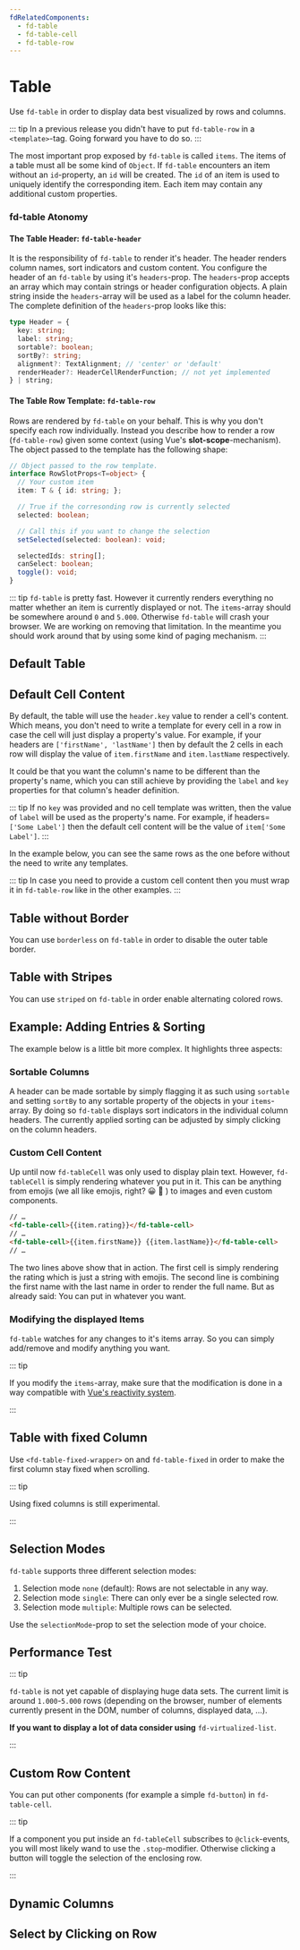 ```yaml
---
fdRelatedComponents:
  - fd-table
  - fd-table-cell
  - fd-table-row
---
```


# Table

Use `fd-table` in order to display data best visualized by rows and columns.

::: tip
In a previous release you didn't have to put `fd-table-row` in a `<template>`-tag. Going forward you have to do so.
:::

The most important prop exposed by `fd-table` is called `items`. The items of a table must all be some kind of `Object`. If `fd-table` encounters an item without an `id`-property, an `id` will be created. The `id` of an item is used to uniquely identify the corresponding item. Each item may contain any additional custom properties.

### fd-table Atonomy

#### The Table Header: `fd-table-header`
It is the responsibility of `fd-table` to render it's header. The header renders column names, sort indicators and custom content. You configure the header of an `fd-table` by using it's `headers`-prop. The `headers`-prop accepts an array which may contain strings or header configuration objects. A plain string inside the `headers`-array will be used as a label for the column header. The complete definition of the `headers`-prop looks like this:

```ts
type Header = {
  key: string;
  label: string;
  sortable?: boolean;
  sortBy?: string;
  alignment?: TextAlignment; // 'center' or 'default'
  renderHeader?: HeaderCellRenderFunction; // not yet implemented
} | string;
```

#### The Table Row Template: `fd-table-row`
Rows are rendered by `fd-table` on your behalf. This is why you don't specify each row individually. Instead you describe how to render a row (`fd-table-row`) given some context (using Vue's __slot-scope__-mechanism). The object passed to the template has the following shape:

```typescript
// Object passed to the row template.
interface RowSlotProps<T=object> {
  // Your custom item
  item: T & { id: string; };

  // True if the corresonding row is currently selected
  selected: boolean;

  // Call this if you want to change the selection
  setSelected(selected: boolean): void;

  selectedIds: string[];
  canSelect: boolean;
  toggle(): void;
}
```

::: tip
`fd-table` is pretty fast. However it currently renders everything no matter whether an item is currently displayed or not. The `items`-array should be somewhere around `0` and `5.000`. Otherwise `fd-table` will crash your browser. We are working on removing that limitation. In the meantime you should work around that by using some kind of paging mechanism.
:::

## Default Table

<d-example name="default">
</d-example>

## Default Cell Content
By default, the table will use the `header.key` value to render a cell's content. Which means, you don't need to write a template for every
cell in a row in case the cell will just display a property's value. For example, if your headers are `['firstName', 'lastName']` then by default
the 2 cells in each row will display the value of `item.firstName` and `item.lastName` respectively.

It could be that you want the column's name to be different than the property's name, which you can still achieve by providing the `label` and `key` properties for that column's header definition.

::: tip
If no `key` was provided and no cell template was written, then the value of `label` will be used as the property's name. For example, if headers=`['Some Label']` then the default cell content will be the value of `item['Some Label']`.
:::

In the example below, you can see the same rows as the one before without the need to write any templates.

::: tip
In case you need to provide a custom cell content then you must wrap it in `fd-table-row` like in the other examples.
:::

<d-example name="default-no-cells">
</d-example>

## Table without Border
You can use `borderless` on `fd-table` in order to disable the outer table border.

<d-example name="no-border">
</d-example>

## Table with Stripes

You can use `striped` on `fd-table` in order enable alternating colored rows.

<d-example name="stripes">
</d-example>

## Example: Adding Entries & Sorting

The example below is a little bit more complex. It highlights three aspects:

### Sortable Columns

A header can be made sortable by simply flagging it as such using `sortable` and setting `sortBy` to any sortable property of the objects in your `items`-array. By doing so `fd-table` displays sort indicators in the individual column headers. The currently applied sorting can be adjusted by simply clicking on the column headers.

### Custom Cell Content
Up until now `fd-tableCell` was only used to display plain text. However, `fd-tableCell` is simply rendering whatever you put in it. This can be anything from emojis (we all like emojis, right? 😀 🥰 ) to images and even custom components.

```html
// …
<fd-table-cell>{{item.rating}}</fd-table-cell>
// …
<fd-table-cell>{{item.firstName}} {{item.lastName}}</fd-table-cell>
// …
```

The two lines above show that in action. The first cell is simply rendering the rating which is just a string with emojis. The second line is combining the first name with the last name in order to render the full name. But as already said: You can put in whatever you want.

### Modifying the displayed Items
`fd-table` watches for any changes to it's items array. So you can simply add/remove and modify anything you want.

::: tip

If you modify the `items`-array, make sure that the modification is done in a way compatible with [Vue's reactivity system](https://vuejs.org/v2/guide/reactivity.html).

:::

<d-example name="complex">
</d-example>

## Table with fixed Column
Use `<fd-table-fixed-wrapper>` on and `fd-table-fixed` in order to make the first column stay fixed when scrolling.

::: tip

Using fixed columns is still experimental.

:::

<d-example name="fixed-col">
</d-example>

## Selection Modes

`fd-table` supports three different selection modes:

1. Selection mode `none` (default): Rows are not selectable in any way.
2. Selection mode `single`: There can only ever be a single selected row.
3. Selection mode `multiple`: Multiple rows can be selected.

Use the `selectionMode`-prop to set the selection mode of your choice.

<d-example name="selection-modes">
</d-example>

## Performance Test

::: tip

`fd-table` is not yet capable of displaying huge data sets. The current limit is around `1.000`-`5.000` rows (depending on the browser, number of elements currently present in the DOM, number of columns, displayed data, …).

**If you want to display a lot of data consider using** `fd-virtualized-list`.

:::

<d-example name="performance-test">
</d-example>

## Custom Row Content

You can put other components (for example a simple `fd-button`) in `fd-table-cell`.

::: tip

If a component you put inside an `fd-tableCell` subscribes to `@click`-events, you will most likely wand to use the `.stop`-modifier. Otherwise clicking a button will toggle the selection of the enclosing row.

:::

<d-example name="with-components">
</d-example>

## Dynamic Columns

<d-example name="dynamic-columns">
</d-example>

## Select by Clicking on Row

<d-example name="select-by-row-click">
</d-example>
